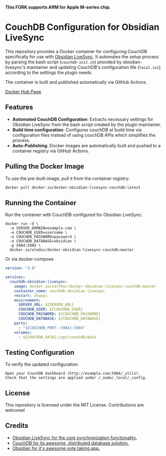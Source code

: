 **This FORK supports ARM for Apple M-series chip.**

# CouchDB Configuration for Obsidian LiveSync

This repository provides a Docker container for configuring CouchDB specifically for use with [Obsidian LiveSync](https://github.com/vrtmrz/obsidian-livesync). It automates the setup process by parsing the bash script (`couchdb-init.sh`) provided by obsidian-livesync's maintainer and updating CouchDB's configuration file (`local.ini`) according to the settings the plugin needs.

The container is built and published automatically via GitHub Actions.

[Docker Hub Page](https://hub.docker.com/r/oleduc/docker-obsidian-livesync-couchdb)

## Features
- **Automated CouchDB Configuration**: Extracts necessary settings for Obsidian LiveSync from the bash script created by the plugin maintainer.
- **Build time configuration**: Configures couchDB at build time via configuration files instead of using couchDB APIs which simplifies the process.
- **Auto-Publishing**: Docker images are automatically built and pushed to a container registry via GitHub Actions.

## Pulling the Docker Image
To use the pre-built image, pull it from the container registry:
```bash
docker pull docker.io/docker-obsidian-livesync-couchdb:latest
```
## Running the Container

Run the container with CouchDB configured for Obsidian LiveSync:

```
docker run -d \
  -e SERVER_DOMAIN=example.com \
  -e COUCHDB_USER=username \
  -e COUCHDB_PASSWORD=password \
  -e COUCHDB_DATABASE=obsidian \
  -p 5984:5984 \
  docker.io/oleduc/docker-obsidian-livesync-couchdb:master
```

Or via docker-compose
```yaml
version: "3.8"

services:
  couchdb-obsidian-livesync:
    image: docker.io/xarthur/docker-obsidian-livesync-couchdb:master
    container_name: couchdb-obsidian-livesync
    restart: always
    environment:
      SERVER_URL: ${SERVER_URL}
      COUCHDB_USER: ${COUCHDB_USER}
      COUCHDB_PASSWORD: ${COUCHDB_PASSWORD}
      COUCHDB_DATABASE: ${COUCHDB_DATABASE}
    ports:
      - "${COUCHDB_PORT:-5984}:5984"
    volumes:
      - ${COUCHDB_DATA}:/opt/couchdb/data
```

## Testing Configuration

To verify the updated configuration:

    Open your CouchDB dashboard (http://example.com:5984/_utils).
    Check that the settings are applied under /_node/_local/_config.

## License

This repository is licensed under the MIT License. Contributions are welcome!

## Credits

- [Obsidian LiveSync for the core synchronization functionality.](https://github.com/vrtmrz/obsidian-livesync)
- [CouchDB for its awesome, distributed database solution.](https://couchdb.apache.org/)
- [Obsidian for it's awesome note taking app.](https://obsidian.md/)
